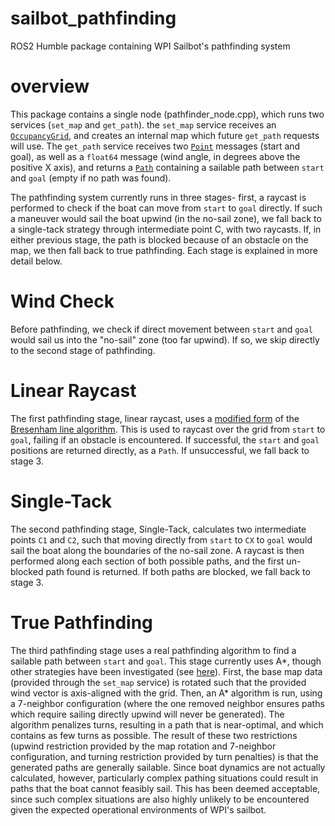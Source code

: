 # sailbot_pathfinding

ROS2 Humble package containing WPI Sailbot's pathfinding system

# overview

This package contains a single node (pathfinder_node.cpp), which runs two services (`set_map` and `get_path`). the `set_map` service receives an [`OccupancyGrid`](https://docs.ros2.org/foxy/api/nav_msgs/msg/OccupancyGrid.html), and creates an internal map which future `get_path` requests will use. The `get_path` service receives two [`Point`](https://docs.ros2.org/foxy/api/geometry_msgs/msg/Point.html) messages (start and goal), as well as a `float64` message (wind angle, in degrees above the positive X axis), and returns a [`Path`](https://docs.ros2.org/foxy/api/nav_msgs/msg/Path.html) containing a sailable path between `start` and `goal` (empty if no path was found).

The pathfinding system currently runs in three stages- first, a raycast is performed to check if the boat can move from `start` to `goal` directly. If such a maneuver would sail the boat upwind (in the no-sail zone), we fall back to a single-tack strategy through intermediate point C, with two raycasts. If, in either previous stage, the path is blocked because of an obstacle on the map, we then fall back to true pathfinding. Each stage is explained in more detail below.

# Wind Check
Before pathfinding, we check if direct movement between `start` and `goal` would sail us into the "no-sail" zone (too far upwind). If so, we skip directly to the second stage of pathfinding.

# Linear Raycast
The first pathfinding stage, linear raycast, uses a [modified form](http://eugen.dedu.free.fr/projects/bresenham/) of the [Bresenham line algorithm](https://en.wikipedia.org/wiki/Bresenham%27s_line_algorithm). This is used to raycast over the grid from `start` to `goal`, failing if an obstacle is encountered. If successful, the `start` and `goal` positions are returned directly, as a `Path`. If unsuccessful, we fall back to stage 3.

# Single-Tack
The second pathfinding stage, Single-Tack, calculates two intermediate points `C1` and `C2`, such that moving directly from `start` to `CX` to `goal` would sail the boat along the boundaries of the no-sail zone. A raycast is then performed along each section of both possible paths, and the first un-blocked path found is returned. If both paths are blocked, we fall back to stage 3.

# True Pathfinding
The third pathfinding stage uses a real pathfinding algorithm to find a sailable path between `start` and `goal`. This stage currently uses A*, though other strategies have been investigated (see [here](https://github.com/wpisailbot/pathfinding_playground)). First, the base map data (provided through the `set_map` service) is rotated such that the provided wind vector is axis-aligned with the grid. Then, an A* algorithm is run, using a 7-neighbor configuration (where the one removed neighbor ensures paths which require sailing directly upwind will never be generated). The algorithm penalizes turns, resulting in a path that is near-optimal, and which contains as few turns as possible. The result of these two restrictions (upwind restriction provided by the map rotation and 7-neighbor configuration, and turning restriction provided by turn penalties) is that the generated paths are generally sailable. Since boat dynamics are not actually calculated, however, particularly complex pathing situations could result in paths that the boat cannot feasibly sail. This has been deemed acceptable, since such complex situations are also highly unlikely to be encountered given the expected operational environments of WPI's sailbot.
